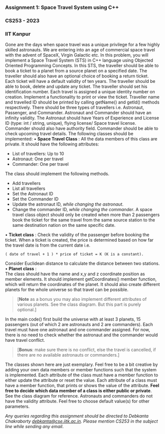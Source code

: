 ### Assignment 1: Space Travel System using C++  
### CS253 - 2023
### IIT Kanpur  
Gone are the days when space travel was a unique privilege for a few highly skilled astronauts. We are entering into an age of commercial space travel with the advent of SpaceX, Virgin Galactic etc.
In this problem, you will implement a Space Travel System (STS) in C++ language using Objected Oriented Programming Concepts. In this STS, the traveller should be able to book a ticket to a planet from a source planet on a specified date. The traveller should also have an optional choice of booking a return ticket.  
Each ticket will have a default validity of ten years. The traveller should be able to book, delete and update any ticket. The traveller should set his identification number. Each travel is assigned a unique identity number on creation. Implement a functionality to print or view the ticket. Traveller name and travelled ID should be printed by calling getName() and getId() methods respectively.
There should be three types of travellers i.e. Astronaut, Passenger, and Commander. Astronaut and Commander should have an infinity validity. The Astronaut should have Years of Experience and License ID (type: int / string,
unique), flying license/ Space travel license. Commander should also have authority field. Commander should be able to check upcoming travel details.
The following classes should be implemented:
• **Space Travel Class** :
 All the data members of this class are private.   It should have the following attributes:
- List of travellers: Up to 10
- Astronaut: One per travel
- Commander: One per travel  

The class should implement the following methods.
-  Add travellers
- List all travellers
- Set the Astronaut ID
- Set the Commander ID
- Update the astronaut ID, *while changing the astronaut*.
- Change the commander ID, *while changing the commander*.
A space travel class object should only be created when more than 2 passengers book the ticket for the same travel from the same source station to the same destination nation on the same specific date.  

• **Ticket class** :
Check the validity of the passenger before booking the ticket. When a ticket is created, the price is determined based on how far the travel date is from the current date i.e. 
``` 
( date of travel + 1 ) * price of ticket = K (K is a constant). 
```
Consider Euclidean distance to calculate the distance between two stations.  
• **Planet class** :  
The class should have the name and x,y and z coordinate position as member elements. It should implement getCoordinates() member function, which will return the coordinates of the planet. It should also create different planets for the whole universe so that travel can be possible.
> [**Note** as a bonus you may also implement 
> different attributes of various planets. See the
>  class diagram. But this part is purely optional.]
> 
In the main code() first build the universe with at least 3 planets, 15 passengers (out of which 2 are  astronauts and 2 are commanders).
Each travel must have one astronaut and one commander assigned. For now, there is no need to check whether the astronaut and the commander would have travel conflict.  
> [**Bonus**: make sure there is no conflict, else the
>  travel is cancelled, if there are no available
>  astronauts or commanders.]
> 
The classes shown here are just exemplary. Feel free to be a bit creative by adding your own data members or member functions such that the system is implemented. Each attribute of the class must have a member function to either update the attribute or reset the value. Each attribute of a class must have a member function, that prints or shows the value of the attribute.
**Feel free to decide which data member of a class is either public or private**.
See the class diagram for reference. Astronauts and commanders do not have the validity attribute. Feel free to choose default value(s) for other parameters.

*Any queries regarding this assignment should be directed to Debkanta Chakraborty [debkanta@cse.iitk.ac.in](debkanta@cse.iitk.ac.in). Please mention CS253 in the subject line while sending any email*.
